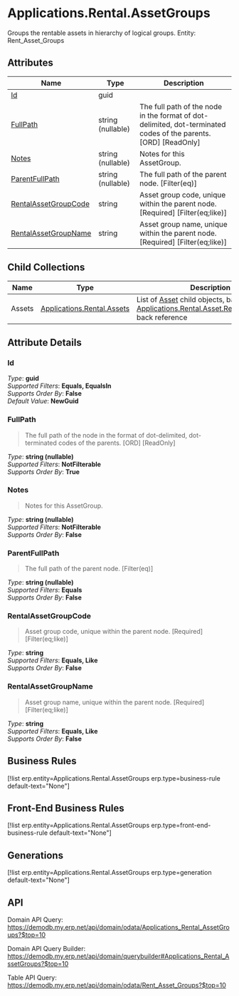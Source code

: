 # Applications.Rental.AssetGroups

Groups the rentable assets in hierarchy of logical groups. Entity: Rent_Asset_Groups

## Attributes

| Name | Type | Description |
| ---- | ---- | --- |
| [Id](Applications.Rental.AssetGroups.md#Id) | guid |  
| [FullPath](Applications.Rental.AssetGroups.md#FullPath) | string (nullable) | The full path of the node in the format of dot-delimited, dot-terminated codes of the parents. [ORD] [ReadOnly] 
| [Notes](Applications.Rental.AssetGroups.md#Notes) | string (nullable) | Notes for this AssetGroup. 
| [ParentFullPath](Applications.Rental.AssetGroups.md#ParentFullPath) | string (nullable) | The full path of the parent node. [Filter(eq)] 
| [RentalAssetGroupCode](Applications.Rental.AssetGroups.md#RentalAssetGroupCode) | string | Asset group code, unique within the parent node. [Required] [Filter(eq;like)] 
| [RentalAssetGroupName](Applications.Rental.AssetGroups.md#RentalAssetGroupName) | string | Asset group name, unique within the parent node. [Required] [Filter(eq;like)] 

## Child Collections

| Name | Type | Description |
| ---- | ---- | --- |
| Assets | [Applications.Rental.Assets](Applications.Rental.Assets.md) | List of [Asset](Applications.Rental.Assets.md) child objects, based on the [Applications.Rental.Asset.RentalAssetGroup](Applications.Rental.Assets.md#RentalAssetGroup) back reference 


## Attribute Details

### Id

_Type_: **guid**  
_Supported Filters_: **Equals, EqualsIn**  
_Supports Order By_: **False**  
_Default Value_: **NewGuid**  

### FullPath

> The full path of the node in the format of dot-delimited, dot-terminated codes of the parents. [ORD] [ReadOnly]

_Type_: **string (nullable)**  
_Supported Filters_: **NotFilterable**  
_Supports Order By_: **True**  

### Notes

> Notes for this AssetGroup.

_Type_: **string (nullable)**  
_Supported Filters_: **NotFilterable**  
_Supports Order By_: **False**  

### ParentFullPath

> The full path of the parent node. [Filter(eq)]

_Type_: **string (nullable)**  
_Supported Filters_: **Equals**  
_Supports Order By_: **False**  

### RentalAssetGroupCode

> Asset group code, unique within the parent node. [Required] [Filter(eq;like)]

_Type_: **string**  
_Supported Filters_: **Equals, Like**  
_Supports Order By_: **False**  

### RentalAssetGroupName

> Asset group name, unique within the parent node. [Required] [Filter(eq;like)]

_Type_: **string**  
_Supported Filters_: **Equals, Like**  
_Supports Order By_: **False**  



## Business Rules

[!list erp.entity=Applications.Rental.AssetGroups erp.type=business-rule default-text="None"]

## Front-End Business Rules

[!list erp.entity=Applications.Rental.AssetGroups erp.type=front-end-business-rule default-text="None"]

## Generations

[!list erp.entity=Applications.Rental.AssetGroups erp.type=generation default-text="None"]

## API

Domain API Query:
<https://demodb.my.erp.net/api/domain/odata/Applications_Rental_AssetGroups?$top=10>

Domain API Query Builder:
<https://demodb.my.erp.net/api/domain/querybuilder#Applications_Rental_AssetGroups?$top=10>

Table API Query:
<https://demodb.my.erp.net/api/domain/odata/Rent_Asset_Groups?$top=10>

